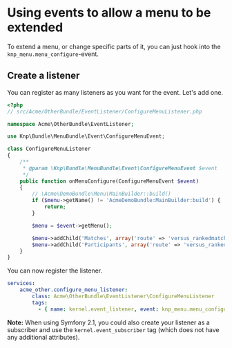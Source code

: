 Using events to allow a menu to be extended
===========================================

To extend a menu, or change specific parts of it, you can just hook into the
`knp_menu.menu_configure`-event.

## Create a listener

You can register as many listeners as you want for the event. Let's add one.

```php
<?php
// src/Acme/OtherBundle/EventListener/ConfigureMenuListener.php

namespace Acme\OtherBundle\EventListener;

use Knp\Bundle\MenuBundle\Event\ConfigureMenuEvent;

class ConfigureMenuListener
{
    /**
     * @param \Knp\Bundle\MenuBundle\Event\ConfigureMenuEvent $event
     */
    public function onMenuConfigure(ConfigureMenuEvent $event)
    {
        // \Acme\DemoBundle\Menu\MainBuilder::build()
        if ($menu->getName() != 'AcmeDemoBundle:MainBuilder:build') {
            return;
        }

        $menu = $event->getMenu();

        $menu->addChild('Matches', array('route' => 'versus_rankedmatch_acp_matches_index'));
        $menu->addChild('Participants', array('route' => 'versus_rankedmatch_acp_participants_index'));
    }
}
```

You can now register the listener.

```yaml
services:
    acme_other.configure_menu_listener:
        class: Acme\OtherBundle\EventListener\ConfigureMenuListener
        tags:
          - { name: kernel.event_listener, event: knp_menu.menu_configure, method: onMenuConfigure }
```

**Note:** When using Symfony 2.1, you could also create your listener as
a subscriber and use the ``kernel.event_subscriber`` tag (which does not
have any additional attributes).
